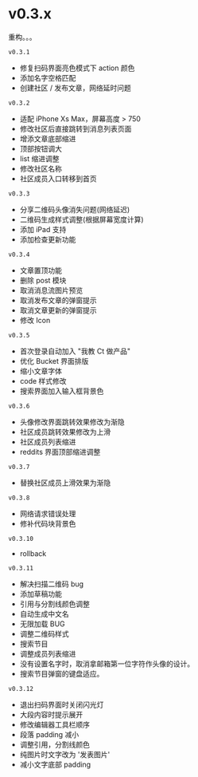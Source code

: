 # v0.3.x

重构。。。

`v0.3.1`

+ 修复扫码界面亮色模式下 action 颜色
+ 添加名字空格匹配
+ 创建社区 / 发布文章，网络延时问题

`v0.3.2`

+ 适配 iPhone Xs Max，屏幕高度 \> 750
+ 修改社区后直接跳转到消息列表页面
+ 增添文章底部缩进
+ 顶部按钮调大
+ list 缩进调整
+ 修改社区名称
+ 社区成员入口转移到首页

`v0.3.3`
+ 分享二维码头像消失问题(网络延迟)
+ 二维码生成样式调整(根据屏幕宽度计算)
+ 添加 iPad 支持
+ 添加检查更新功能

`v0.3.4`
+ 文章置顶功能
+ 删除 post 模块
+ 取消消息流图片预览
+ 取消发布文章的弹窗提示
+ 取消文章更新的弹窗提示
+ 修改 Icon

`v0.3.5`
+ 首次登录自动加入 "我教 Ct 做产品"
+ 优化 Bucket 界面排版
+ 缩小文章字体
+ code 样式修改
+ 搜索界面加入输入框背景色

`v0.3.6`
+ 头像修改界面跳转效果修改为渐隐
+ 社区成员跳转效果修改为上滑
+ 社区成员列表缩进
+ reddits 界面顶部缩进调整

`v0.3.7`
+ 替换社区成员上滑效果为渐隐

`v0.3.8`
+ 网络请求错误处理
+ 修补代码块背景色

`v0.3.10`
+ rollback

`v0.3.11`
+ 解决扫描二维码 bug
+ 添加草稿功能
+ 引用与分割线颜色调整
+ 自动生成中文名
+ 无限加载 BUG
+ 调整二维码样式
+ 搜索节目
+ 调整成员列表缩进
+ 没有设置名字时，取消拿邮箱第一位字符作头像的设计。
+ 搜索节目弹窗的键盘适应。

`v0.3.12`
+ 退出扫码界面时关闭闪光灯
+ 大段内容时提示展开
+ 修改编辑器工具栏顺序
+ 段落 padding 减小
+ 调整引用，分割线颜色
+ 纯图片时文字改为 '发表图片'
+ 减小文字底部 padding
